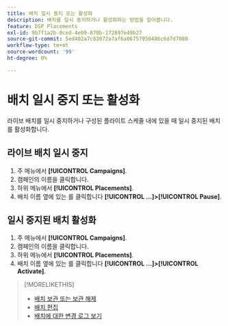 ```yaml
---
title: 배치 일시 중지 또는 활성화
description: 배치를 일시 중지하거나 활성화하는 방법을 알아봅니다.
feature: DSP Placements
exl-id: 9b7f1a2b-0ced-4e09-870b-172897e49b27
source-git-commit: 5ed402a7c83072a7af6a06757050486c6d7d7080
workflow-type: tm+mt
source-wordcount: '99'
ht-degree: 0%

---
```


# 배치 일시 중지 또는 활성화

라이브 배치를 일시 중지하거나 구성된 플라이트 스케줄 내에 있을 때 일시 중지된 배치를 활성화합니다.

## 라이브 배치 일시 중지

1. 주 메뉴에서 **[!UICONTROL Campaigns]**.
1. 캠페인의 이름을 클릭합니다.
1. 하위 메뉴에서 **[!UICONTROL Placements]**.
1. 배치 이름 옆에 있는 를 클릭합니다  **[!UICONTROL ...]>[!UICONTROL Pause]**.

## 일시 중지된 배치 활성화

1. 주 메뉴에서 **[!UICONTROL Campaigns]**.
1. 캠페인의 이름을 클릭합니다.
1. 하위 메뉴에서 **[!UICONTROL Placements]**.
1. 배치 이름 옆에 있는 를 클릭합니다  **[!UICONTROL ...]>[!UICONTROL Activate]**.

>[!MORELIKETHIS]
>
>* [배치 보관 또는 보관 해제](placement-archive-unarchive.md)
>* [배치 편집](placement-edit.md)
>* [배치에 대한 변경 로그 보기](placement-change-log.md)

